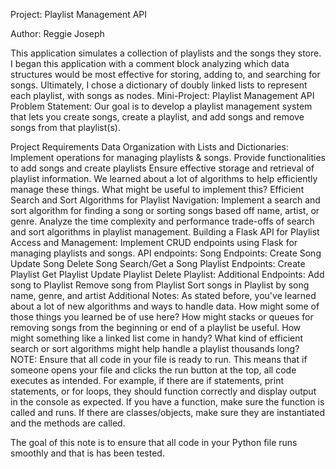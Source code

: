 Project: Playlist Management API

Author: Reggie Joseph


This application simulates a collection of playlists and the songs they store. I began this application with a comment block analyzing which data structures would be most effective for storing, adding to, and searching for songs. Ultimately, I chose a dictionary of doubly linked lists to represent each playlist, with songs as nodes.
Mini-Project: Playlist Management API
Problem Statement:
Our goal is to develop a playlist management system that lets you create songs, create a playlist, and add songs and remove songs from that playlist(s).

Project Requirements
Data Organization with Lists and Dictionaries:
Implement operations for managing playlists & songs.
Provide functionalities to add songs and create playlists
Ensure effective storage and retrieval of playlist information. We learned about a lot of algorithms to help efficiently manage these things. What might be useful to implement this? 
Efficient Search and Sort Algorithms for Playlist Navigation:
Implement a search and sort algorithm for finding a song or sorting songs based off name, artist, or genre.
Analyze the time complexity and performance trade-offs of search and sort algorithms in playlist management.
Building a Flask API for Playlist Access and Management:
Implement CRUD endpoints using Flask for managing playlists and songs.
API endpoints:
Song Endpoints:
Create Song
Update Song
Delete Song
Search/Get a Song
Playlist Endpoints:
Create Playlist
Get Playlist
Update Playlist
Delete Playlist:
Additional Endpoints:
Add song to Playlist
Remove song from Playlist
Sort songs in Playlist by song name, genre, and artist
Additional Notes: As stated before, you've learned about a lot of new algorithms and ways to handle data. How might some of those things you learned be of use here? How might stacks or queues for removing songs from the beginning or end of a playlist be useful. How might something like a linked list come in handy? What kind of efficient search or sort algorithms might help handle a playlist thousands long?
NOTE: Ensure that all code in your file is ready to run. This means that if someone opens your file and clicks the run button at the top, all code executes as intended. For example, if there are if statements, print statements, or for loops, they should function correctly and display output in the console as expected. If you have a function, make sure the function is called and runs. If there are classes/objects, make sure they are instantiated and the methods are called.

The goal of this note is to ensure that all code in your Python file runs smoothly and that is has been tested.
